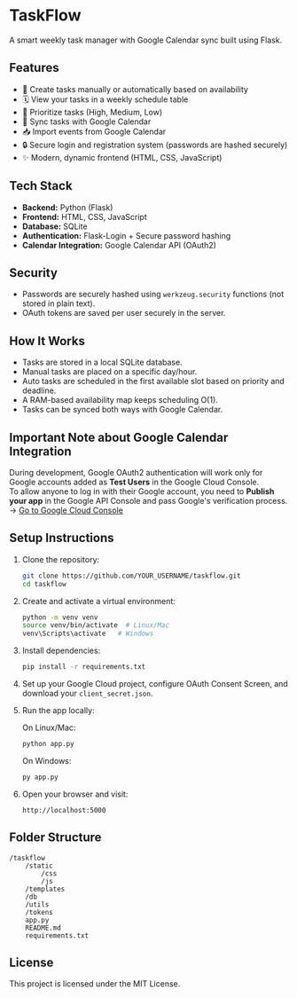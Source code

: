 # TaskFlow

A smart weekly task manager with Google Calendar sync built using Flask.

## Features

- 📝 Create tasks manually or automatically based on availability
- 🗓️ View your tasks in a weekly schedule table
- 🎯 Prioritize tasks (High, Medium, Low)
- 🔄 Sync tasks with Google Calendar
- 📥 Import events from Google Calendar
- 🔒 Secure login and registration system (passwords are hashed securely)
- ✨ Modern, dynamic frontend (HTML, CSS, JavaScript)

## Tech Stack

- **Backend:** Python (Flask)
- **Frontend:** HTML, CSS, JavaScript
- **Database:** SQLite
- **Authentication:** Flask-Login + Secure password hashing
- **Calendar Integration:** Google Calendar API (OAuth2)

## Security

- Passwords are securely hashed using `werkzeug.security` functions (not stored in plain text).
- OAuth tokens are saved per user securely in the server.

## How It Works

- Tasks are stored in a local SQLite database.
- Manual tasks are placed on a specific day/hour.
- Auto tasks are scheduled in the first available slot based on priority and deadline.
- A RAM-based availability map keeps scheduling O(1).
- Tasks can be synced both ways with Google Calendar.

## Important Note about Google Calendar Integration

During development, Google OAuth2 authentication will work only for Google accounts added as **Test Users** in the Google Cloud Console.  
To allow anyone to log in with their Google account, you need to **Publish your app** in the Google API Console and pass Google's verification process.  
→ [Go to Google Cloud Console](https://console.cloud.google.com/apis/credentials)

## Setup Instructions

1. Clone the repository:
   ```bash
   git clone https://github.com/YOUR_USERNAME/taskflow.git
   cd taskflow
   ```

2. Create and activate a virtual environment:
   ```bash
   python -m venv venv
   source venv/bin/activate  # Linux/Mac
   venv\Scripts\activate   # Windows
   ```

3. Install dependencies:
   ```bash
   pip install -r requirements.txt
   ```

4. Set up your Google Cloud project, configure OAuth Consent Screen, and download your `client_secret.json`.

5. Run the app locally:

   On Linux/Mac:
   ```bash
   python app.py
   ```

   On Windows:
   ```bash
   py app.py
   ```

6. Open your browser and visit:
   ```
   http://localhost:5000
   ```

## Folder Structure

```
/taskflow
    /static
        /css
        /js
    /templates
    /db
    /utils
    /tokens
    app.py
    README.md
    requirements.txt
```

## License

This project is licensed under the MIT License.